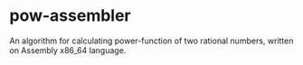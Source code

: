 # pow-assembler
An algorithm for calculating power-function of two rational numbers, written on Assembly x86_64 language.
